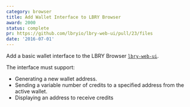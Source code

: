 ```yaml
---
category: browser
title: Add Wallet Interface to LBRY Browser
award: 2000
status: complete
pr: https://github.com/lbryio/lbry-web-ui/pull/23/files
date: '2016-07-01'
---
```


Add a basic wallet interface to the LBRY Browser [`lbry-web-ui`](https://github.com/lbry/lbry-web-ui).

The interface must support:

- Generating a new wallet address.
- Sending a variable number of credits to a specified address from the active wallet.
- Displaying an address to receive credits

